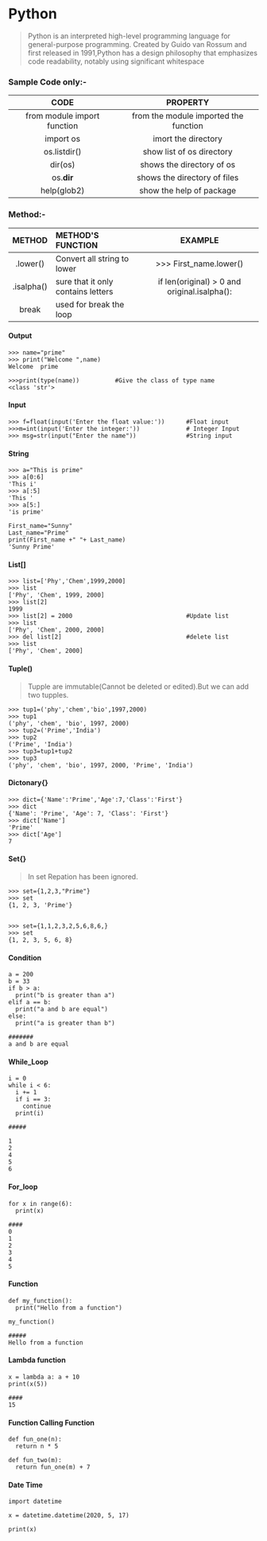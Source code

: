 # Python
>Python is an interpreted high-level programming language for general-purpose programming. Created by Guido van Rossum and first released in 1991,Python has a design philosophy that emphasizes code readability, notably using significant whitespace


### Sample Code only:-

| CODE | PROPERTY |
| :---: | :---: |
| from module import function| from the module imported the function |
| import os | imort the directory |
| os.listdir() | show list of os directory |
| dir(os) | shows the directory of os |
| os.__dir__ | shows the directory of files
| help(glob2) | show the help of package |

### Method:-

| METHOD | METHOD'S FUNCTION | EXAMPLE |
| :---: | :--- | :---: |
| .lower() | Convert all string to lower | >>> First_name.lower() |
| .isalpha() | sure that it only contains letters | if len(original) > 0 and original.isalpha(): |
| break | used for break the loop| |




#### Output

```
>>> name="prime"
>>> print("Welcome ",name)
Welcome  prime

>>>print(type(name))          #Give the class of type name
<class 'str'>
```

#### Input
```
>>> f=float(input('Enter the float value:'))      #Float input
>>>m=int(input('Enter the integer:'))             # Integer Input
>>> msg=str(input("Enter the name"))              #String input
```

#### String
```
>>> a="This is prime"
>>> a[0:6]
'This i'
>>> a[:5]
'This '
>>> a[5:]
'is prime'

First_name="Sunny"
Last_name="Prime"
print(First_name +" "+ Last_name)
'Sunny Prime'
```

#### List[]
```
>>> list=['Phy','Chem',1999,2000]
>>> list
['Phy', 'Chem', 1999, 2000]
>>> list[2]
1999
>>> list[2] = 2000                                #Update list
>>> list
['Phy', 'Chem', 2000, 2000]
>>> del list[2]                                   #delete list
>>> list
['Phy', 'Chem', 2000]
```

#### Tuple()
> Tupple are immutable(Cannot be deleted or edited).But we can add two tupples.

```
>>> tup1=('phy','chem','bio',1997,2000)
>>> tup1
('phy', 'chem', 'bio', 1997, 2000)
>>> tup2=('Prime','India')
>>> tup2
('Prime', 'India')
>>> tup3=tup1+tup2
>>> tup3
('phy', 'chem', 'bio', 1997, 2000, 'Prime', 'India')
```
#### Dictonary{}
```
>>> dict={'Name':'Prime','Age':7,'Class':'First'}
>>> dict
{'Name': 'Prime', 'Age': 7, 'Class': 'First'}
>>> dict['Name']
'Prime'
>>> dict['Age']
7
```
#### Set{}
> In set Repation has been ignored.

```
>>> set={1,2,3,"Prime"}
>>> set
{1, 2, 3, 'Prime'}


>>> set={1,1,2,3,2,5,6,8,6,}
>>> set
{1, 2, 3, 5, 6, 8}
```

#### Condition

```
a = 200
b = 33
if b > a:
  print("b is greater than a")
elif a == b:
  print("a and b are equal")
else:
  print("a is greater than b")

#######
a and b are equal
```

#### While_Loop

```
i = 0
while i < 6:
  i += 1 
  if i == 3:
    continue
  print(i)

#####

1
2
4
5
6
```

#### For_loop

```
for x in range(6):
  print(x) 
  
####
0
1
2
3
4
5
```
#### Function
```
def my_function():
  print("Hello from a function")

my_function()

#####
Hello from a function
```

#### Lambda function

```
x = lambda a: a + 10
print(x(5))

####
15
```

#### Function Calling Function

```
def fun_one(n):
  return n * 5

def fun_two(m):
  return fun_one(m) + 7
```

#### Date Time
```
import datetime

x = datetime.datetime(2020, 5, 17)

print(x)

```


